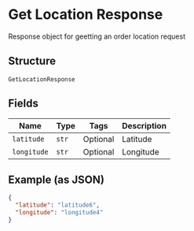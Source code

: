 
# Get Location Response

Response object for geetting an order location request

## Structure

`GetLocationResponse`

## Fields

| Name | Type | Tags | Description |
|  --- | --- | --- | --- |
| `latitude` | `str` | Optional | Latitude |
| `longitude` | `str` | Optional | Longitude |

## Example (as JSON)

```json
{
  "latitude": "latitude6",
  "longitude": "longitude4"
}
```

